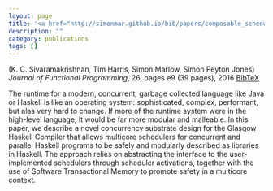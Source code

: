 ```yaml
---
layout: page
title: '<a href="http://simonmar.github.io/bib/papers/composable_scheduler_activations.pdf">Composable scheduler activations for Haskell</a>'
description: ""
category: publications
tags: []
---
```

(K. C. Sivaramakrishnan, Tim Harris, Simon Marlow, Simon Peyton Jones) *Journal of Functional Programming*, 26, pages e9 (39 pages), 2016 <a href="composable_scheduler_activations-2016.bib">BibTeX</a>

The runtime for a modern, concurrent, garbage collected language like
Java or Haskell is like an operating system: sophisticated, complex,
performant, but alas very hard to change.  If more of the runtime
system were in the high-level language, it would be far more modular
and malleable. In this paper, we describe a novel concurrency
substrate design for the Glasgow Haskell Compiler that allows
multicore schedulers for concurrent and parallel Haskell programs to
be safely and modularly described as libraries in Haskell. The
approach relies on abstracting the interface to the user-implemented
schedulers through scheduler activations, together with the use of
Software Transactional Memory to promote safety in a multicore
context.
